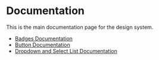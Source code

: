 # Documentation

This is the main documentation page for the design system.

- [Badges Documentation](docs/badge.md)
- [Button Documentation](docs/button.md)
- [Dropdown and Select List Documentation](docs/dropdown-select-list.md)
